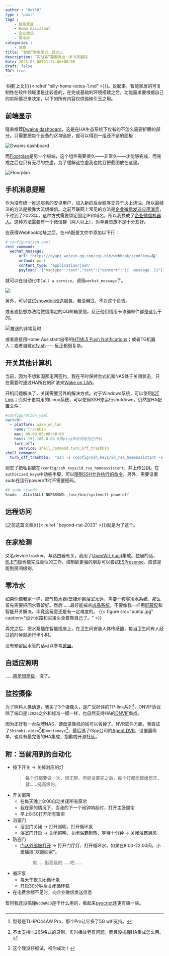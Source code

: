 ```yaml
---
author : "HeYSH"
type : "post"
tags :
    - 智能家居
    - Home Assistant
    - 企业微信
    - 零冷水
categories :
    - 装修
title: “智能”家居笔记，其之二
description: “实战篇”需要另出一本书来骗钱 
date: 2023-03-08T21:32:06+08:00
draft: false 
TOC: true
---
```


书接[上文]({{< relref "silly-home-notes-1.md" >}})。说起来，智能家居的可复制性在软件领域里是比较差的，在完成基础的环境搭建之后，功能需求要根据自己的实际情况来决定，以下的所有内容仅供抛砖引玉之用。


## 前端显示

隆重推荐[Dwains dashboard](https://github.com/dwainscheeren/dwains-lovelace-dashboard)，这是在HA生态系统下仅有的不怎么需要折腾的部分。只需要把每个设备的*区域*选好，就可以得到一组还不错的面板：

![Dwains dashboard](dwains.png)

而[Floorplan](https://experiencelovelace.github.io/ha-floorplan/)是另一个极端，这个组件需要很久——非常久——才能够完成，而完成之后也只有无尽的空虚。为了缓解这空虚我也姑且把截图放在这里。

![Floorplan](floorplan.png)

## 手机消息提醒

作为没有统一推送服务的安卓用户，加入新的后台程序无异于火上浇油，所以最经济的方法是投靠大流氓微信。之前互联网上常见的方法是[企业微信发送应用消息](https://www.jianshu.com/p/182ea14af3f2)，不过到了2023年，这种方式需要绑定固定IP和域名，所以我换成了[企业微信机器人](https://www.pushplus.plus/doc/extend/webhook.html#%E5%BC%95%E8%A8%80)。这种方法需要有一个微信群（两人以上），对单身贵族不是十分友好。

在获得Webhook地址之后，在HA配置文件中添加以下行：

```yaml
# configuration.yaml
rest_command:
  wechat_message:
      url: "https://qyapi.weixin.qq.com/cgi-bin/webhook/send?key=略"
      method: post
      content_type: 'application/json'
      payload: '{"msgtype":"text","text":{"content":"{{  message  }}"}}'
```

就可以在自动化中`Call a service`，调用`wechat_message`了。

![](rest_command.png)

另外，可以试试[showdoc推送服务](https://blog.star7th.com/2022/03/2421.html)。我没用过，不对这个负责。

或者直接想办法给微信绑定的QQ邮箱发信，反正他们信用卡诈骗邮件都是这么干的。

![推送的非常及时](QQmail.png)

或者直接用Home Assistant自带的[HTML5 Push Notifications](https://www.home-assistant.io/integrations/html5)；或者TG机器人；或者自建[ntfy.sh](https://ntfy.sh/)——反正都很复杂。

## 开关其他计算机

当前，因为不想和国家电网签约，我在平时保持台式机和NAS处于关闭状态，只在需要时通过HA所在的矿渣来[Wake on LAN](https://www.home-assistant.io/integrations/wake_on_lan/)。

开机问题解决了，关闭需要另外的解决方式。对于Windows系统，可以使用[IOT Link](https://gitlab.com/iotlink/iotlink/-/wikis/Addons/Commands)；而对于更常用的Linux系统，可以使用SSH来运行shutdown。仍然是HA配置文件：

``` yaml
#configuration.yaml
switch:
  - platform: wake_on_lan
    name: Trashbin
    mac: 00:00:00:00:00:00
    host: 192.168.8.88 #用ping来检测是否已开机
    turn_off:
      service: shell_command.turn_off_trashbin
shell_command:
  turn_off_trashbin:  "ssh -i /config/ssh_keys/id_rsa_homeassistant -o 'StrictHostKeyChecking=no' user@192.168.8.88 'sudo /usr/bin/systemctl poweroff'"
```

别忘了把私钥放在`/config/ssh_keys/id_rsa_homeassistant`，并上传公钥。在`authorized_keys`中动些手脚，可以[限制SSH允许执行的命令](https://www.virtono.com/community/tutorial-how-to/restrict-executable-ssh-commands-with-authorized-keys/)。另外，需要设置sudo在运行poweroff时不需要密码。

```bash
## sudo visudo
%sudo   ALL=(ALL) NOPASSWD: /usr/bin/systemctl poweroff
```
## 远程访问

[之前这篇文章]({{< relref "beyond-nat-2023" >}})就是为了这个。
## 在家检测

又名device tracker，与路由器有关，我用了[OpenWrt (luci)](https://www.home-assistant.io/integrations/luci/)集成。独居的话，[BLE门锁](https://github.com/AlexxIT/XiaomiGateway3/wiki/Handle-BLE-Locks)也能完成类似的工作。控制欲更强的朋友可以尝试[ESPresense](https://github.com/ESPresense/ESPresense)，应该是能到房间级别。

## 零冷水

如果你像我家一样，燃气热水器/壁挂炉离浴室太远，需要一套零冷水系统，那么首先需要把回水管留好。然后……最好能搞点[成品系统](https://www.xiaomiyoupin.com/detail?gid=152447)，不要像我一样用[屏蔽泵](https://item.taobao.com/item.htm?spm=a1z09.2.0.0.ef352e8dz7aUZB)和智能开关解决，毕竟这玩意还是有一定难度的。
{{< figure src="pump.jpg" caption="设计水路和买接头全要靠自己了。" >}}

弄完之后，把水泵插在智能插座上，在卫生间安装人体传感器，每当卫生间有人经过的时候就运行半小时。

没有预留回水管的话可以参考[这里](https://post.smzdm.com/p/a9g2nm9o/)。

## 自适应照明

……[感觉很高级](https://post.smzdm.com/p/a8x5xqpl/)，没了。

## 监控摄像

为了照料人类幼崽，我买了3个摄像头，是广受好评的TP-link系列[^i]，ONVIF协议除了端口是`:2020`之外和标准一模一样，也自然支持HA的[ONVIF](https://www.home-assistant.io/integrations/onvif/)集成。

因为正好有一台杂牌NAS，硬盘录像机的钱可以省掉了。NVR软件方面，我尝试了`Shinobi.video`[^s]和`motioneye`[^m]，最后选了iSpy公司的[Agent DVR](https://www.ispyconnect.com/download.aspx)，设置最简单，也具有最完善的HA集成，抱歉啦开源社区。

## 附：当前用到的自动化

- 按下开关 -> 关掉对应的灯
  > 每个灯都要做一次，很无聊。但是设置完之后，每个灯都能缓缓熄灭，就……挺高级的。
- 开关窗帘
  - 在每天晚上8:00自动关闭所有窗帘
  - 我在家的情况下，当我的下一个闹钟响起时，打开主卧窗帘
  - 早上8:30打开所有窗帘
- 浴室门
  - 浴室门关闭 -> 打开照明、打开循环泵
  - 浴室门开启 -> 关闭照明、关闭浴霸制热、等待十分钟 -> 关闭浴霸通风 
- 防盗门
  - [门从外部被打开](https://github.com/AlexxIT/XiaomiGateway3/wiki/Handle-BLE-Locks) -> 打开门厅灯、打开循环水，如果在8:00-22:00间，小爱播报“欢迎回家”。
    > 就……挺高级的……吧……
- 循环泵
  - 每天午夜关闭循环泵
  - 开启30分钟后关闭循环泵
- 在电费余额不足时，向企业微信发送信息


暂时我还没搞懂`NodeRED`是干什么用的，看起来[pyscript](https://community.home-assistant.io/t/pyscript-new-integration-for-easy-and-powerful-python-scripting)还更有趣一些。


### 

[^i]:型号是TL-IPC44AW Pro，那个Pro让它多了5G wifi支持。
[^s]:不太支持H.265格式的录制，实时播放老有问题，而且没搞懂HA集成怎么用。
[^m]:这个我没仔细试，祝你成功！